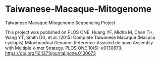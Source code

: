 # Taiwanese-Macaque-Mitogenome
Taiwanese Macaque Mitogenome Sequencing Project

This project was published on PLOS ONE.
Huang YF, Midha M, Chen TH, Wang YT, Smith DG, et al. (2015) Complete Taiwanese Macaque (Macaca cyclopis) Mitochondrial Genome: Reference-Assisted de novo Assembly with Multiple k-mer Strategy. PLOS ONE 10(6): e0130673. https://doi.org/10.1371/journal.pone.0130673
